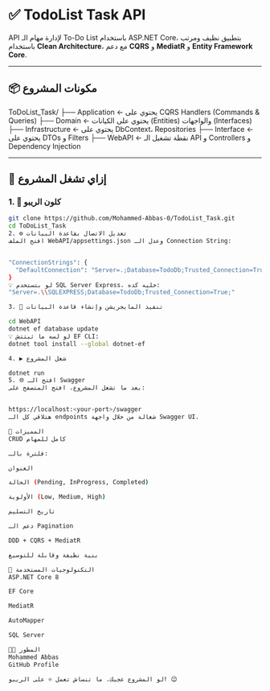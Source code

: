 # ✅ TodoList Task API

API لإدارة مهام الـ To-Do List باستخدام ASP.NET Core، بتطبيق نظيف ومرتب باستخدام **Clean Architecture**، مع دعم **CQRS** و **MediatR** و **Entity Framework Core**.

---

## 📦 مكونات المشروع

ToDoList_Task/
├── Application ← يحتوي على CQRS Handlers (Commands & Queries)
├── Domain ← يحتوي على الكيانات (Entities) والواجهات (Interfaces)
├── Infrastructure ← يحتوي على DbContext، Repositories
├── Interface ← يحتوي على DTOs و Filters
├── WebAPI ← نقطة تشغيل الـ API و Controllers و Dependency Injection



---

## 🚀 إزاي تشغل المشروع

### 1. 🧬 كلون الريبو

```bash
git clone https://github.com/Mohammed-Abbas-0/TodoList_Task.git
cd ToDoList_Task
2. ⚙️ تعديل الاتصال بقاعدة البيانات
افتح الملف WebAPI/appsettings.json وعدل الـ Connection String:


"ConnectionStrings": {
  "DefaultConnection": "Server=.;Database=TodoDb;Trusted_Connection=True;"
}
💡 لو بتستخدم SQL Server Express، خليه كده:
"Server=.\\SQLEXPRESS;Database=TodoDb;Trusted_Connection=True;"

3. 🧱 تنفيذ المايجريشن وإنشاء قاعدة البيانات

cd WebAPI
dotnet ef database update
💡 لو لسه ما ثبتتش EF CLI:
dotnet tool install --global dotnet-ef

4. ▶️ شغل المشروع

dotnet run
5. 🌐 افتح الـ Swagger
بعد ما تشغل المشروع، افتح المتصفح على:


https://localhost:<your-port>/swagger
هتلاقي كل الـ endpoints شغالة من خلال واجهة Swagger UI.

🎯 المميزات
CRUD كامل للمهام

فلترة بالـ:

العنوان

الحالة (Pending, InProgress, Completed)

الأولوية (Low, Medium, High)

تاريخ التسليم

دعم الـ Pagination

DDD + CQRS + MediatR

بنية نظيفة وقابلة للتوسيع

🧠 التكنولوجيات المستخدمة
ASP.NET Core 8

EF Core

MediatR

AutoMapper

SQL Server

👨‍💻 المطور
Mohammed Abbas
GitHub Profile

لو المشروع عجبك، ما تنساش تعمل ⭐ على الريبو! 😉